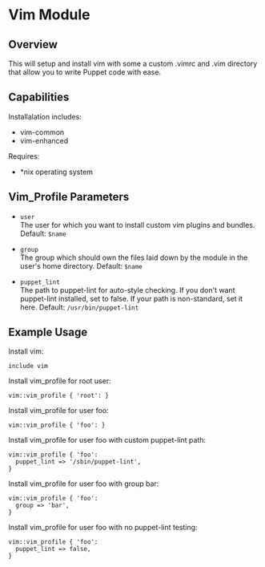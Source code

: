 # Vim Module

## Overview

This will setup and install vim with some a custom .vimrc and .vim directory that allow you to write Puppet code with ease.

## Capabilities

Installalation includes:

- vim-common
- vim-enhanced

Requires:

- *nix operating system

## Vim_Profile Parameters

* `user`<br />
The user for which you want to install custom vim plugins and bundles. Default: `$name`

* `group`<br />
The group which should own the files laid down by the module in the user's home directory. Default: `$name`

* `puppet_lint`<br />
The path to puppet-lint for auto-style checking.  If you don't want puppet-lint installed, set to false. If your path is non-standard, set it here.  Default: `/usr/bin/puppet-lint`

## Example Usage

Install vim:

```puppet
include vim
```

Install vim_profile for root user:

```puppet
vim::vim_profile { 'root': }
```

Install vim_profile for user foo:

```puppet
vim::vim_profile { 'foo': }
```

Install vim_profile for user foo with custom puppet-lint path:

```puppet
vim::vim_profile { 'foo':
  puppet_lint => '/sbin/puppet-lint',
}
```

Install vim_profile for user foo with group bar:

```puppet
vim::vim_profile { 'foo':
  group => 'bar',
}
```

Install vim_profile for user foo with no puppet-lint testing:

```puppet
vim::vim_profile { 'foo':
  puppet_lint => false,
}
```
